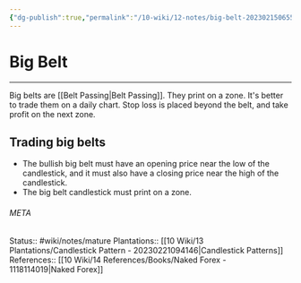 ```yaml
---
{"dg-publish":true,"permalink":"/10-wiki/12-notes/big-belt-20230215065546/"}
---
```


# Big Belt
---
Big belts are [[Belt Passing\|Belt Passing]]. They print on a zone. It's better to trade them on a daily chart. Stop loss is placed beyond the belt, and take profit on the next zone.

## Trading big belts
- The bullish big belt must have an opening price near the low of the candlestick, and it must also have a closing price near the high of the candlestick.
- The big belt candlestick must print on a zone.



###### META
Status:: #wiki/notes/mature 
Plantations:: [[10 Wiki/13 Plantations/Candlestick Pattern - 20230221094146\|Candlestick Patterns]]
References:: [[10 Wiki/14 References/Books/Naked Forex - 1118114019\|Naked Forex]]
